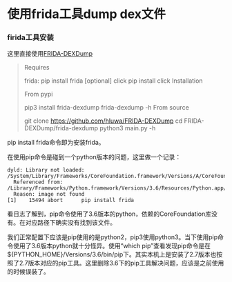 使用frida工具dump dex文件
=======================

### firida工具安装

这里直接使用<a href="https://github.com/hluwa/FRIDA-DEXDump">FRIDA-DEXDump</a>

>Requires
>
>frida: pip install frida
>[optional] click pip install click
>Installation
>
>From pypi
>
>pip3 install frida-dexdump
>frida-dexdump -h
>From source
>
>git clone https://github.com/hluwa/FRIDA-DEXDump
>cd FRIDA-DEXDump/frida-dexdump
>python3 main.py -h

pip install frida命令即为安装frida。

在使用pip命令是碰到一个python版本的问题，这里做一个记录：
```
dyld: Library not loaded: /System/Library/Frameworks/CoreFoundation.framework/Versions/A/CoreFoundation
  Referenced from: /Library/Frameworks/Python.framework/Versions/3.6/Resources/Python.app/Contents/MacOS/Python
  Reason: image not found
[1]    15494 abort      pip install frida
```

看日志了解到，pip命令使用了3.6版本的python，依赖的CoreFoundation库没有。在对应路径下确实没有找到该文件。

我们正常配置下应该是pip使用的是python2，pip3使用python3。当下使用pip命令使用了3.6版本python就十分怪异。使用“which pip”查看发现pip命令是在${PYTHON_HOME}/Versions/3.6/bin/pip下。其实本机上是安装了2.7版本也按照了2.7版本对应的pip工具。这里删除3.6下的pip工具解决问题，应该是之前使用的时候误装了。

